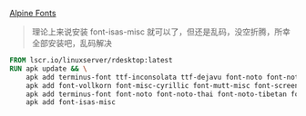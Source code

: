 [Alpine Fonts](https://wiki.alpinelinux.org/wiki/Fonts)  
> 理论上来说安装 font-isas-misc 就可以了，但还是乱码，没空折腾，所幸全部安装吧，乱码解决
```Dockerfile
FROM lscr.io/linuxserver/rdesktop:latest
RUN apk update && \
    apk add terminus-font ttf-inconsolata ttf-dejavu font-noto font-noto-cjk ttf-font-awesome font-noto-extra && \
    apk add font-vollkorn font-misc-cyrillic font-mutt-misc font-screen-cyrillic font-winitzki-cyrillic font-cronyx-cyrillic && \
    apk add terminus-font font-noto font-noto-thai font-noto-tibetan font-ipa font-sony-misc font-daewoo-misc font-jis-misc && \
    apk add font-isas-misc

```
